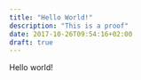 ```yaml
---
title: "Hello World!"
description: "This is a proof"
date: 2017-10-26T09:54:16+02:00
draft: true
---
```


Hello world!
